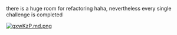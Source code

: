 there is a huge room for refactoring haha, nevertheless every single challenge is completed

[![gxwKzP.md.png](https://iili.io/gxwKzP.md.png)](https://freeimage.host/i/gxwKzP)
